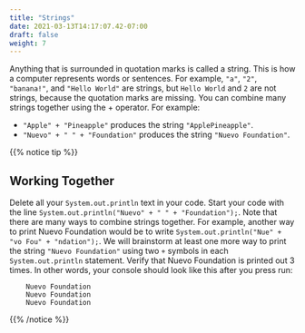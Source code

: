 ```yaml
---
title: "Strings"
date: 2021-03-13T14:17:07.42-07:00
draft: false
weight: 7
---
```

Anything that is surrounded in quotation marks is called a string. This is how a computer represents words or sentences. For example, `"a"`, `"2"`, `"banana!"`, and `"Hello World"` are strings, but `Hello World` and `2` are not strings, because the quotation marks are missing. You can combine many strings together using the + operator. For example:

- `"Apple" + "Pineapple"` produces the string `"ApplePineapple"`.
- `"Nuevo" + " " + "Foundation"` produces the string `"Nuevo Foundation"`.

{{% notice tip %}}
## Working Together

Delete all your `System.out.println` text in your code. Start your code with the line `System.out.println("Nuevo" + " " + "Foundation");`. Note that there are many ways to combine strings together. For example, another way to print Nuevo Foundation would be to write `System.out.println("Nue" + "vo Fou" + "ndation");`. We will brainstorm at least one more way to print the string `"Nuevo Foundation"` using two `+` symbols in each `System.out.println` statement. Verify that Nuevo Foundation is printed out 3 times. In other words, your console should look like this after you press run:

        Nuevo Foundation
        Nuevo Foundation
        Nuevo Foundation
{{% /notice %}}